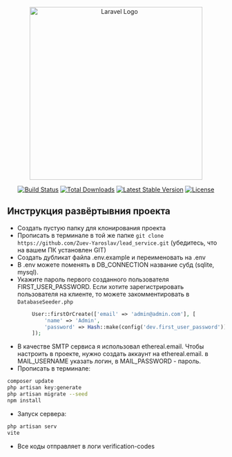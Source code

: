 <p align="center"><a href="https://laravel.com" target="_blank"><img src="https://raw.githubusercontent.com/laravel/art/master/logo-lockup/5%20SVG/2%20CMYK/1%20Full%20Color/laravel-logolockup-cmyk-red.svg" width="400" alt="Laravel Logo"></a></p>

<p align="center">
<a href="https://github.com/laravel/framework/actions"><img src="https://github.com/laravel/framework/workflows/tests/badge.svg" alt="Build Status"></a>
<a href="https://packagist.org/packages/laravel/framework"><img src="https://img.shields.io/packagist/dt/laravel/framework" alt="Total Downloads"></a>
<a href="https://packagist.org/packages/laravel/framework"><img src="https://img.shields.io/packagist/v/laravel/framework" alt="Latest Stable Version"></a>
<a href="https://packagist.org/packages/laravel/framework"><img src="https://img.shields.io/packagist/l/laravel/framework" alt="License"></a>
</p>

## Инструкция развёртывния проекта


- Создать пустую папку для клонирования проекта
- Прописать в терминале в той же папке `git clone https://github.com/Zuev-Yaroslav/lead_service.git` (убедитесь, что на вашем ПК установлен GIT)
- Создать дубликат файла .env.example и переименовать на .env
- В .env можете поменять в DB_CONNECTION название субд (sqlite, mysql).
- Укажите пароль первого созданного пользователя FIRST_USER_PASSWORD. Если хотите зарегистрировать пользователя на клиенте, то можете закомментировать в `DatabaseSeeder.php`
```` php
        User::firstOrCreate(['email' => 'admin@admin.com'], [
            'name' => 'Admin',
            'password' => Hash::make(config('dev.first_user_password')),
        ]);
````
- В качестве SMTP сервиса я использовал ethereal.email. Чтобы настроить в проекте, нужно создать аккаунт на ethereal.email. в MAIL_USERNAME указать логин, в MAIL_PASSWORD - пароль.
- Прописать в терминале:
```` bash
composer update
php artisan key:generate
php artisan migrate --seed
npm install
````
- Запуск сервера:
```` bash
php artisan serv
vite
````
- Все коды отправляет в логи verification-codes
